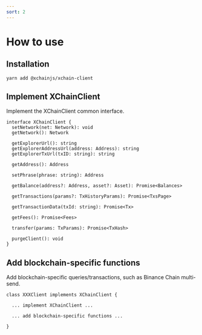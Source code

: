 ```yaml
---
sort: 2
---
```


# How to use

## Installation

```
yarn add @xchainjs/xchain-client
```

## Implement XChainClient

Implement the XChainClient common interface.
```
interface XChainClient {
  setNetwork(net: Network): void
  getNetwork(): Network

  getExplorerUrl(): string
  getExplorerAddressUrl(address: Address): string
  getExplorerTxUrl(txID: string): string

  getAddress(): Address

  setPhrase(phrase: string): Address

  getBalance(address?: Address, asset?: Asset): Promise<Balances>

  getTransactions(params?: TxHistoryParams): Promise<TxsPage>

  getTransactionData(txId: string): Promise<Tx>

  getFees(): Promise<Fees>

  transfer(params: TxParams): Promise<TxHash>

  purgeClient(): void
}
```

## Add blockchain-specific functions

Add blockchain-specific queries/transactions, such as Binance Chain multi-send.

```
class XXXClient implements XChainClient {

  ... implement XChainClient ...

  ... add blockchain-specific functions ...
  
}
```